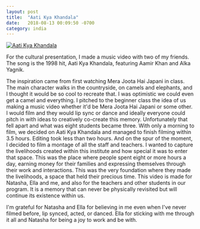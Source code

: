 ```yaml
---
layout: post
title:  "Aati Kya Khandala"
date:   2018-08-13 00:09:50 -0700
category: india
---
```


[![Aati Kya Khandala](http://img.youtube.com/vi/9Ne5sOje-bU/0.jpg)](http://www.youtube.com/watch?v=9Ne5sOje-bU)

For the cultural presentation, I made a music video with two of my friends. The song is the 1998 hit, Aati Kya Khandala, featuring Aamir Khan and Alka Yagnik. 

The inspiration came from first watching Mera Joota Hai Japani in class. The main character walks in the countryside, on camels and elephants, and I thought it would be so cool to recreate that. I was optimistic we could even get a camel and everything. I pitched to the beginner class the idea of us making a music video whether it'd be Mera Joota Hai Japani or some other. I would film and they would lip sync or dance and ideally everyone could pitch in with ideas to creatively co-create this memory. Unfortunately that fell apart and what was eight students became three. With only a morning to film, we decided on Aati Kya Khandala and managed to finish filming within 3.5 hours. Editing took less than two hours. And on the spur of the moment, I decided to film a montage of all the staff and teachers. I wanted to capture the livelihoods created within this institute and how special it was to enter that space. This was the place where people spent eight or more hours a day, earning money for their families and expressing themselves through their work and interactions. This was the very foundation where they made the livelihoods, a space that held their precious time. This video is made for Natasha, Ella and me, and also for the teachers and other students in our program. It is a memory that can never be physically revisited but will continue its existence within us.

I'm grateful for Natasha and Ella for believing in me even when I've never filmed before, lip synced, acted, or danced. Ella for sticking with me through it all and Natasha for being a joy to work and be with.

